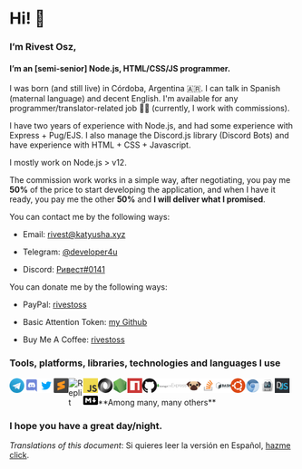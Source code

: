 # Hi! 👋
### I’m Rivest Osz,
#### I’m an [__semi-senior__] Node.js, HTML/CSS/JS programmer.

<!--
[<img align="left" alt="${Name}" width="26px" src="${IconURL}" />][web]

https://github.com/github/explore/tree/main/topics for more icons
-->

I was born (and still live) in Córdoba, Argentina 🇦🇷.
I can talk in Spanish (maternal language) and decent English.
I'm available for any programmer/translator-related job 🧑‍💻 (currently, I work with commissions).

I have two years of experience with Node.js, and had some experience with Express + Pug/EJS.
I also manage the Discord.js library (Discord Bots) and have experience with HTML + CSS + Javascript.

I mostly work on Node.js > v12.

The commission work works in a simple way, after negotiating, you pay me **50%** of the price to start developing the application, and when I have it ready, you pay me the other **50%** and **I will deliver what I promised**.

You can contact me by the following ways:

* Email: [rivest@katyusha.xyz](mailto:rivest@katyusha.xyz)

* Telegram: [@developer4u](https://t.me/developer4u)

* Discord: [Ривест#0141](https://chikabots.xyz/user/768761151739658240)

You can donate me by the following ways:

* PayPal: [rivestoss](http://paypal.me/rivestoss)

* Basic Attention Token: [my Github](https://github.com/rivest-oss)

* Buy Me A Coffee: [rivestoss](https://www.buymeacoffee.com/rivestoss)

### Tools, platforms, libraries, technologies and languages I use
<img align="left" alt="Telegram" width="26px" src="https://github.com/github/explore/blob/main/topics/telegram/telegram.png?raw=true" />
<img align="left" alt="Discord" width="26px" src="https://github.com/github/explore/blob/main/topics/discord/discord.png?raw=true" />
<img align="left" alt="Twitter" width="26px" src="https://github.com/github/explore/blob/main/topics/twitter/twitter.png" />
<img align="left" alt="Sublime Text" width="26px" src="https://raw.githubusercontent.com/github/explore/main/topics/sublime-text/sublime-text.png" />
<img align="left" alt="Replit" width="26px" src="https://upload.wikimedia.org/wikipedia/commons/thumb/b/b2/Repl.it_logo.svg/300px-Repl.it_logo.svg.png" />
<img align="left" alt="Javascript" width="26px" src="https://github.com/github/explore/blob/main/topics/javascript/javascript.png" />
<img align="left" alt="JSON" width="26px" src="https://github.com/github/explore/blob/main/topics/json/json.png?raw=true" />
<img align="left" alt="Node.js" width="26px" src="https://github.com/github/explore/blob/main/topics/nodejs/nodejs.png?raw=true" />
<img align="left" alt="Node.js Package Manager" width="26px" src="https://github.com/github/explore/blob/main/topics/npm/npm.png" />
<img align="left" alt="GitHub" width="26px" src="https://github.com/github/explore/blob/main/topics/github/github.png" />
<img align="left" alt="MongoDB" width="26px" src="https://raw.githubusercontent.com/github/explore/main/topics/mongodb/mongodb.png" />
<img align="left" alt="Express" width="26px" src="https://github.com/github/explore/blob/main/topics/express/express.png" />
<img align="left" alt="Pug" width="26px" src="https://github.com/github/explore/blob/main/topics/pug/pug.png" />
<img align="left" alt="Stack Overflow" width="26px" src="https://github.com/github/explore/blob/main/topics/stackoverflow/stackoverflow.png" />
<!-- [<img align="left" alt="SSH/Terminal" width="26px" src="https://github.com/github/explore/blob/main/topics/terminal/terminal.png" />][web] -->
<img align="left" alt="SSH/Bash" width="26px" src="https://github.com/github/explore/blob/main/topics/bash/bash.png" />
<img align="left" alt="Xubuntu" width="26px" src="https://github.com/github/explore/blob/main/topics/ubuntu/ubuntu.png" />
<img align="left" alt="Brave" width="26px" src="https://github.com/github/explore/blob/main/topics/chromium/chromium.png" />
<img align="left" alt="Apache Cordova" width="26px" src="https://github.com/github/explore/blob/main/topics/cordova/cordova.png" />
<img align="left" alt="Discord.js" width="26px" src="https://github.com/github/explore/blob/main/topics/discord-js/discord-js.png" />
<img align="left" alt="Markdown" width="26px" src="https://github.com/github/explore/blob/main/topics/markdown/markdown.png" />
<br><br>
**Among many, many others**

### I hope you have a great day/night.

*Translations of this document*:
	Si quieres leer la versión en Español, [hazme click](https://github.com/rivest-oss/rivest-oss/LEEME.md).
